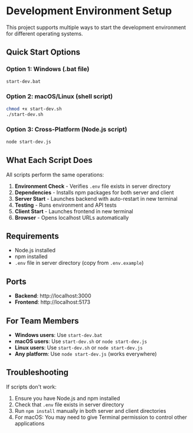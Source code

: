 # Development Environment Setup

This project supports multiple ways to start the development environment for different operating systems.

## Quick Start Options

### Option 1: Windows (.bat file)
```bash
start-dev.bat
```

### Option 2: macOS/Linux (shell script)
```bash
chmod +x start-dev.sh
./start-dev.sh
```

### Option 3: Cross-Platform (Node.js script)
```bash
node start-dev.js
```

## What Each Script Does

All scripts perform the same operations:

1. **Environment Check** - Verifies `.env` file exists in server directory
2. **Dependencies** - Installs npm packages for both server and client
3. **Server Start** - Launches backend with auto-restart in new terminal
4. **Testing** - Runs environment and API tests
5. **Client Start** - Launches frontend in new terminal
6. **Browser** - Opens localhost URLs automatically

## Requirements

- Node.js installed
- npm installed
- `.env` file in server directory (copy from `.env.example`)

## Ports

- **Backend**: http://localhost:3000
- **Frontend**: http://localhost:5173

## For Team Members

- **Windows users**: Use `start-dev.bat`
- **macOS users**: Use `start-dev.sh` or `node start-dev.js`
- **Linux users**: Use `start-dev.sh` or `node start-dev.js`
- **Any platform**: Use `node start-dev.js` (works everywhere)

## Troubleshooting

If scripts don't work:
1. Ensure you have Node.js and npm installed
2. Check that `.env` file exists in server directory
3. Run `npm install` manually in both server and client directories
4. For macOS: You may need to give Terminal permission to control other applications
